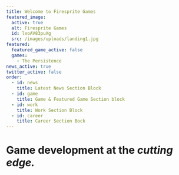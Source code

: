 ```yaml
---
title: Welcome to Firesprite Games
featured_image:
  active: true
  alt: Firesprite Games
  id: lxoAV83puXg
  src: /images/uploads/landing1.jpg
featured:
  featured_game_active: false
  games:
    - The Persistence
news_active: true
twitter_active: false
order:
  - id: news
    title: Latest News Section Block
  - id: game
    title: Game & Featured Game Section block
  - id: work
    title: Work Section Block
  - id: career
    title: Career Section Bock
---
```

# **Game development** at the ***cutting edge.***
